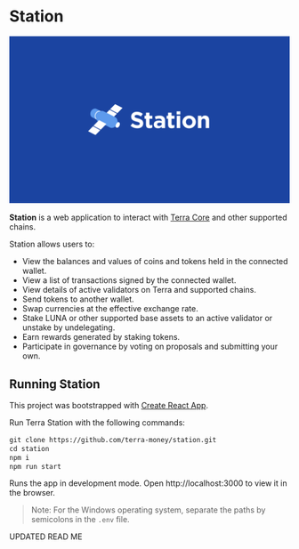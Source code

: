 # Station

![Banner](Banner.png)

**Station** is a web application to interact with [Terra Core](https://github.com/terra-money/core) and other supported chains.

Station allows users to:

- View the balances and values of coins and tokens held in the connected wallet.
- View a list of transactions signed by the connected wallet.
- View details of active validators on Terra and supported chains.
- Send tokens to another wallet.
- Swap currencies at the effective exchange rate.
- Stake LUNA or other supported base assets to an active validator or unstake by undelegating.
- Earn rewards generated by staking tokens.
- Participate in governance by voting on proposals and submitting your own.

## Running Station

This project was bootstrapped with [Create React App](https://create-react-app.dev/).

Run Terra Station with the following commands:

```
git clone https://github.com/terra-money/station.git
cd station
npm i
npm run start
```

Runs the app in development mode.
Open http://localhost:3000 to view it in the browser.

> Note: For the Windows operating system, separate the paths by semicolons in the `.env` file.


UPDATED READ ME